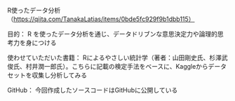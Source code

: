 R使ったデータ分析（https://qiita.com/TanakaLatias/items/0bde5fc929f9b1dbb115）  

目的： R を使ったデータ分析を通じ、データドリブンな意思決定力や論理的思考力を身につける  

使わせていただいた書籍： Rによるやさしい統計学（著者：山田剛史氏、杉澤武俊氏、村井潤一郎氏）。こちらに記載の検定手法をベースに、Kaggleからデータセットを収集し分析してみる  

GitHub： 今回作成したソースコードはGitHubに公開している

